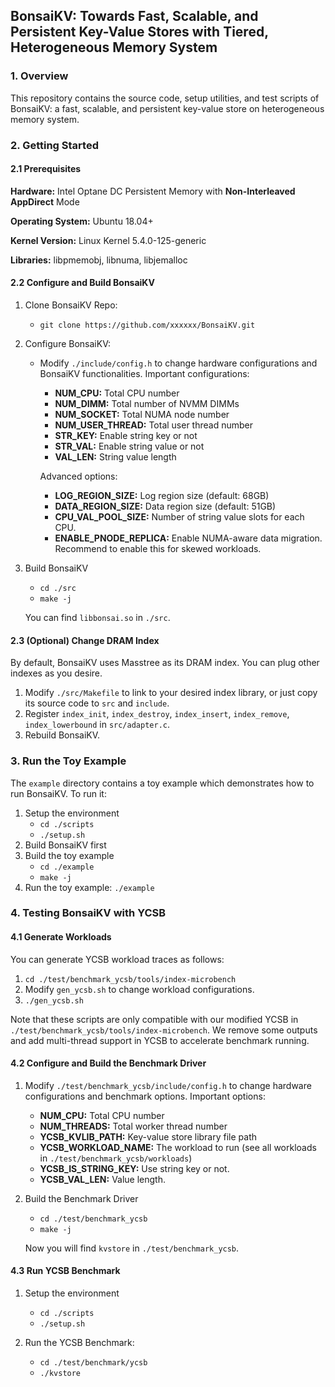## BonsaiKV: Towards Fast, Scalable, and Persistent Key-Value Stores with Tiered, Heterogeneous Memory System

### 1. Overview

This repository contains the source code, setup utilities, and test scripts of BonsaiKV: a fast, scalable, and persistent key-value store on heterogeneous memory system. 

### 2. Getting Started

#### 2.1 Prerequisites

**Hardware:** Intel Optane DC Persistent Memory with **Non-Interleaved AppDirect** Mode

**Operating System:** Ubuntu 18.04+

**Kernel Version:** Linux Kernel 5.4.0-125-generic

**Libraries:** libpmemobj, libnuma, libjemalloc

#### 2.2 Configure and Build BonsaiKV

1. Clone BonsaiKV Repo:
   + `git clone https://github.com/xxxxxx/BonsaiKV.git`

2. Configure BonsaiKV:

   + Modify `./include/config.h` to change hardware configurations and BonsaiKV functionalities. Important configurations:

     + **NUM_CPU:**  Total CPU number
     + **NUM_DIMM:** Total number of NVMM DIMMs
     + **NUM_SOCKET:** Total NUMA node number
     + **NUM_USER_THREAD:** Total user thread number
     + **STR_KEY:** Enable string key or not
     + **STR_VAL:** Enable string value or not
     + **VAL_LEN:** String value length

     Advanced options:

     + **LOG_REGION_SIZE:** Log region size (default: 68GB)
     + **DATA_REGION_SIZE:** Data region size (default: 51GB)
     + **CPU_VAL_POOL_SIZE:** Number of string value slots for each CPU.
     + **ENABLE_PNODE_REPLICA:** Enable NUMA-aware data migration. Recommend to enable this for skewed workloads.

3. Build BonsaiKV

   + `cd ./src`
   + `make -j`

   You can find `libbonsai.so` in `./src`.

#### 2.3 (Optional) Change DRAM Index

By default, BonsaiKV uses Masstree as its DRAM index. You can plug other indexes as you desire.

1. Modify `./src/Makefile` to link to your desired index library, or just copy its source code to `src` and `include`.
2. Register `index_init`, `index_destroy`, `index_insert`, `index_remove`, `index_lowerbound` in `src/adapter.c`. 
3. Rebuild BonsaiKV.

### 3. Run the Toy Example

The `example` directory contains a toy example which demonstrates how to run BonsaiKV. To run it:

1. Setup the environment
   + `cd ./scripts`
   + `./setup.sh`
2. Build BonsaiKV first
2. Build the toy example
   + `cd ./example`
   + `make -j`
3. Run the toy example: `./example`

### 4. Testing BonsaiKV with YCSB

#### 4.1 Generate Workloads

You can generate YCSB workload traces as follows:

1. `cd ./test/benchmark_ycsb/tools/index-microbench`
2. Modify `gen_ycsb.sh` to change workload configurations.
3. `./gen_ycsb.sh`

Note that these scripts are only compatible with our modified YCSB in `./test/benchmark_ycsb/tools/index-microbench`. We remove some outputs and add multi-thread support in YCSB to accelerate benchmark running.

#### 4.2 Configure and Build the Benchmark Driver

1. Modify `./test/benchmark_ycsb/include/config.h` to change hardware configurations and benchmark options. Important options:
   + **NUM_CPU:** Total CPU number
   + **NUM_THREADS:** Total worker thread number
   + **YCSB_KVLIB_PATH:** Key-value store library file path
   + **YCSB_WORKLOAD_NAME:** The workload to run (see all workloads in `./test/benchmark_ycsb/workloads`)
   + **YCSB_IS_STRING_KEY:** Use string key or not.
   + **YCSB_VAL_LEN:** Value length.
2. Build the Benchmark Driver
   + `cd ./test/benchmark_ycsb`
   + `make -j`

   Now you will find `kvstore` in `./test/benchmark_ycsb`.

#### 4.3 Run YCSB Benchmark

1. Setup the environment
   + `cd ./scripts`
   + `./setup.sh`

2. Run the YCSB Benchmark:
   + `cd ./test/benchmark/ycsb`
   + `./kvstore`
